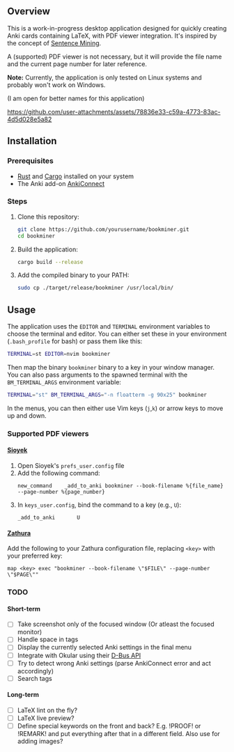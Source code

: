 ## Overview

This is a work-in-progress desktop application designed for quickly creating Anki cards 
containing LaTeX, with PDF viewer integration. 
It's inspired by the concept of
[Sentence Mining](https://refold.la/roadmap/stage-2/a/basic-sentence-mining/).

A (supported) PDF viewer is not necessary, but it will provide the file name
and the current page number for later reference.

**Note:** Currently, the application is only tested on Linux systems and probably won't work on Windows.

(I am open for better names for this application)

https://github.com/user-attachments/assets/78836e33-c59a-4773-83ac-4d5d028e5a82


## Installation

### Prerequisites
- [Rust](https://www.rust-lang.org/tools/install) and [Cargo](https://github.com/rust-lang/cargo) installed on your system
- The Anki add-on [AnkiConnect](https://ankiweb.net/shared/info/2055492159)

### Steps
1. Clone this repository:
   ```bash
   git clone https://github.com/yourusername/bookminer.git
   cd bookminer
   ```

2. Build the application:
   ```bash
   cargo build --release
   ```

3. Add the compiled binary to your PATH:
   ```bash
   sudo cp ./target/release/bookminer /usr/local/bin/
   ```

## Usage

The application uses the `EDITOR` and `TERMINAL` environment variables to choose the terminal and editor.
You can either set these in your environment (`.bash_profile` for bash) or pass them like this:
```bash
TERMINAL=st EDITOR=nvim bookminer
```
Then map the binary `bookminer` binary to a key in your window manager. \
You can also pass arguments to the spawned terminal with the `BM_TERMINAL_ARGS` environment variable:
```bash
TERMINAL="st" BM_TERMINAL_ARGS="-n floatterm -g 90x25" bookminer
```

In the menus, you can then either use Vim keys (`j`,`k`) or arrow keys to move up and down.

### Supported PDF viewers

#### [Sioyek](https://github.com/ahrm/sioyek)
1. Open Sioyek's `prefs_user.config` file
2. Add the following command:
   ```
   new_command    _add_to_anki bookminer --book-filename %{file_name} --page-number %{page_number}
   ```
3. In `keys_user.config`, bind the command to a key (e.g., `U`):
   ```
   _add_to_anki       U
   ```

#### [Zathura](https://pwmt.org/projects/zathura/)
Add the following to your Zathura configuration file, replacing `<key>` with your preferred key:
```
map <key> exec "bookminer --book-filename \"$FILE\" --page-number \"$PAGE\""
```

### TODO
#### Short-term
- [ ] Take screenshot only of the focused window (Or atleast the focused monitor)
- [ ] Handle space in tags
- [ ] Display the currently selected Anki settings in the final menu
- [ ] Integrate with Okular using their [D-Bus API](https://docs.kde.org/trunk5/en/kid3/kid3/dbus-api.html)
- [ ] Try to detect wrong Anki settings (parse AnkiConnect error and act accordingly)
- [ ] Search tags

#### Long-term
- [ ] LaTeX lint on the fly?
- [ ] LaTeX live preview?
- [ ] Define special keywords on the front and back? E.g. !PROOF! or !REMARK!
      and put everything after that in a different field. Also use for adding images?
